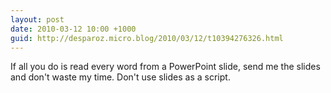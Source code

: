 ```yaml
---
layout: post
date: 2010-03-12 10:00 +1000
guid: http://desparoz.micro.blog/2010/03/12/t10394276326.html
---
```

If all you do is read every word from a PowerPoint slide, send me the slides and don't waste my time. Don't use slides as a script.
